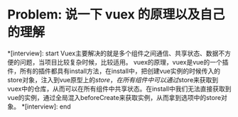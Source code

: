 # Problem: 说一下 vuex 的原理以及自己的理解

*[interview]: start
Vuex主要解决的就是多个组件之间通信、共享状态、数据不方便的问题，当项目比较复杂时候，比较适用。
vuex的原理，vuex是vue的一个插件，所有的插件都具有install方法，在install中，把创建vue实例的时候传入的store对象，注入到vue原型上的$store，在所有组件中可以通过$store来获取到vuex中的仓库，从而可以在所有组件中共享状态。在install中我们无法直接获取到vue的实例，通过全局混入beforeCreate来获取实例，从而拿到选项中的store对象。
*[interview]: end
